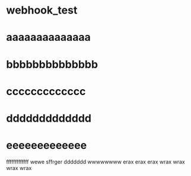 webhook_test
============
aaaaaaaaaaaaaa
===============
bbbbbbbbbbbbbb
==============
ccccccccccccc
==============
ddddddddddddd
==============
eeeeeeeeeeeee
==============
fffffffffffff
wewe
sffrger
ddddddd
wwwwwwww
erax
erax
erax
wrax
wrax
wrax
wrax
